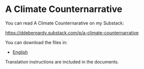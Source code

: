 # A Climate Counternarrative

You can read A Climate Counternarative on my Substack:

<https://ddebernardy.substack.com/p/a-climate-counternarrative>

You can download the files in:

- [English](./en)

Translation instructions are included in the documents.
